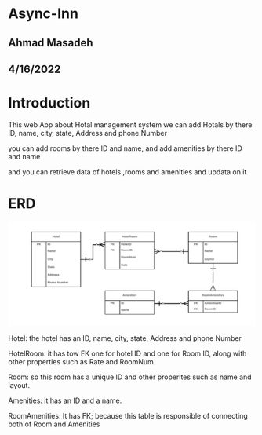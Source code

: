 # Async-Inn

## Ahmad Masadeh

## 4/16/2022

# Introduction
This web App about Hotal management system we can add Hotals by there ID, name, city, state, Address and phone Number 

you can add rooms by there ID and name, and add amenities by there ID and name

and you can retrieve data of hotels ,rooms and amenities and updata on it



# ERD 
![ERD](./ERD.png)

Hotel: the hotel has an ID, name, city, state, Address and phone Number 

HotelRoom: it has tow FK one for hotel ID and one for Room ID, along with other properties such as Rate and RoomNum. 

Room: so this room has a unique ID and other properites such as name and layout.

Amenities: it has an ID and a name. 

RoomAmenities: It has FK; because this table is responsible of connecting both of Room and Amenities



